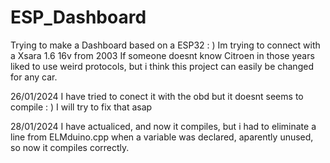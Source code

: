 # ESP_Dashboard
Trying to make a Dashboard based on a ESP32   : )
Im trying to connect with a Xsara 1.6 16v from 2003
If someone doesnt know Citroen in those years liked to use weird protocols, but i think 
this project can easily be changed for any car.


26/01/2024
I have tried to conect it with the obd but it doesnt seems to compile : )
I will try to fix that asap

28/01/2024
I have actualiced, and now it compiles, but i had to eliminate a line from ELMduino.cpp when a variable was declared, aparently unused, so now it compiles correctly.
